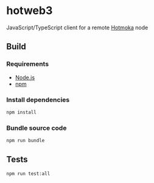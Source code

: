 # hotweb3
JavaScript/TypeScript client for a remote [Hotmoka](https://www.hotmoka.io) node


## Build 

### Requirements

-   [Node.js](https://nodejs.org)
-   [npm](https://www.npmjs.com/)

### Install dependencies
```bash
npm install
```
### Bundle source code

```bash
npm run bundle
```

## Tests
```bash
npm run test:all
```